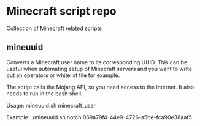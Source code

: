 # Minecraft script repo

Collection of Minecraft related scripts

## mineuuid

Converts a Minecraft user name to its corresponding UUID. This can be useful when automating setup of Minecraft servers and you want to write out an operators or whitelist file for example.

The script calls the Mojang API, so you need access to the internet. It also needs to run in the bash shell.

Usage: mineuuid.sh minecraft_user

Example:
./mineuuid.sh notch
069a79f4-44e9-4726-a5be-fca90e38aaf5


